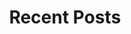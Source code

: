 ---
layout: home
title: "Recent Posts"
tags: [Jekyll, theme, responsive, blog, template]
image:
  feature: /images/typewriter.jpg
---
